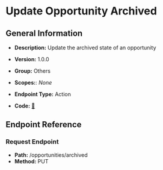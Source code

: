 # Update Opportunity Archived

## General Information

- **Description:** Update the archived state of an opportunity

- **Version:** 1.0.0
- **Group:** Others
- **Scopes:**: _None_
- **Endpoint Type:** Action
- **Code:** [🔗](https://github.com/NangoHQ/integration-templates/tree/main/integrations/lever-sandbox/actions/update-opportunity-archived.ts)

## Endpoint Reference

### Request Endpoint

- **Path:** /opportunities/archived
- **Method:** PUT
